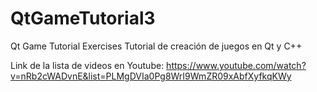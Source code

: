 # QtGameTutorial3
Qt Game Tutorial Exercises
Tutorial de creación de juegos en Qt y C++

Link de la lista de videos en Youtube: 
https://www.youtube.com/watch?v=nRb2cWADvnE&list=PLMgDVIa0Pg8WrI9WmZR09xAbfXyfkqKWy
